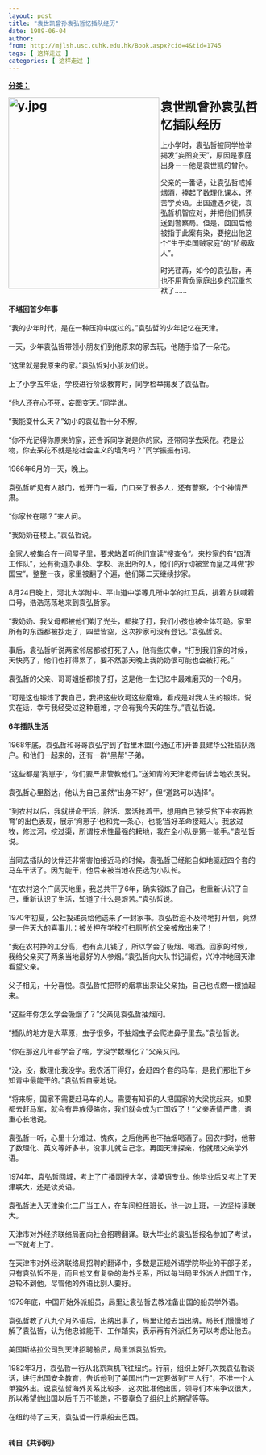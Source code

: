 ```yaml
---
layout: post
title: "袁世凯曾孙袁弘哲忆插队经历"
date: 1989-06-04
author: 
from: http://mjlsh.usc.cuhk.edu.hk/Book.aspx?cid=4&tid=1745
tags: [ 这样走过 ]
categories: [ 这样走过 ]
---
```


<div style="margin: 15px 10px 10px 0px;">
 <div>
  <span id="ctl00_ContentPlaceHolder1_chapter1_SubjectLabel" style="font-weight:bold;text-decoration:underline;">
   分类：
  </span>
 </div>
 <p>
  <strong>
   <font size="5">
    <img align="left" alt="y.jpg" border="0" height="379" src="http://mjlsh.usc.cuhk.edu.hk/medias/contents/1745/y.jpg" width="299"/>
   </font>
  </strong>
 </p>
 <p>
  <strong>
   <font size="5">
   </font>
  </strong>
 </p>
 <p>
  <strong>
   <font size="5">
   </font>
  </strong>
 </p>
 <p>
  <strong>
   <font size="5">
   </font>
  </strong>
 </p>
 <p>
  <strong>
   <font size="5">
   </font>
  </strong>
 </p>
 <p>
  <strong>
   <font size="5">
    袁世凯曾孙袁弘哲忆插队经历
   </font>
  </strong>
 </p>
 <p>
  上小学时，袁弘哲被同学检举揭发“妄图变天”，原因是家庭出身－－他是袁世凯的曾孙。
 </p>
 <p>
  父亲的一番话，让袁弘哲戒掉烟酒，捧起了数理化课本，还苦学英语。出国遭遇歹徒，袁弘哲机智应对，并把他们抓获送到警察局。但是，回国后他被指于此案有染，要挖出他这个“生于卖国贼家庭”的“阶级敌人”。
 </p>
 <p>
  时光荏苒，如今的袁弘哲，再也不用背负家庭出身的沉重包袱了……
  <br/>
  <br/>
  <strong>
   不堪回首少年事
   <br/>
  </strong>
  <br/>
  “我的少年时代，是在一种压抑中度过的。”袁弘哲的少年记忆在天津。
  <br/>
  <br/>
  一天，少年袁弘哲带领小朋友们到他原来的家去玩，他随手掐了一朵花。
  <br/>
  <br/>
  “这里就是我原来的家。”袁弘哲对小朋友们说。
  <br/>
  <br/>
  上了小学五年级，学校进行阶级教育时，同学检举揭发了袁弘哲。
  <br/>
  <br/>
  “他人还在心不死，妄图变天。”同学说。
  <br/>
  <br/>
  “我能变什么天？”幼小的袁弘哲十分不解。
  <br/>
  <br/>
  “你不光记得你原来的家，还告诉同学说是你的家，还带同学去采花。花是公物，你去采花不就是挖社会主义的墙角吗？”同学振振有词。
  <br/>
  <br/>
  1966年6月的一天，晚上。
  <br/>
  <br/>
  袁弘哲听见有人敲门，他开门一看，门口来了很多人，还有警察，个个神情严肃。
  <br/>
  <br/>
  “你家长在哪？”来人问。
  <br/>
  <br/>
  “我奶奶在楼上。”袁弘哲说。
  <br/>
  <br/>
  全家人被集合在一间屋子里，要求站着听他们宣读“搜查令”。来抄家的有“四清工作队”，还有街道办事处、学校、派出所的人，他们的行动被堂而皇之叫做“抄国宝”。整整一夜，家里被翻了个遍，他们第二天继续抄家。
  <br/>
  <br/>
  8月24日晚上，河北大学附中、平山道中学等几所中学的红卫兵，排着方队喊着口号，浩浩荡荡地来到袁弘哲家。
  <br/>
  <br/>
  “我奶奶、我父母都被他们剃了光头，都挨了打，我们小孩也被全体罚跪。家里所有的东西都被抄走了，四壁皆空，这次抄家可没有登记。”袁弘哲说。
  <br/>
  <br/>
  事后，袁弘哲听说两家邻居都被打死了人，他有些庆幸，“打到我们家的时候，天快亮了，他们也打得累了，要不然那天晚上我奶奶很可能也会被打死。”
  <br/>
  <br/>
  袁弘哲的父亲、哥哥姐姐都挨了打，这是他一生记忆中最难磨灭的一个8月。
  <br/>
  <br/>
  “可是这也锻炼了我自己，我把这些坎坷这些磨难，看成是对我人生的锻炼。说实在话，幸亏我经受过这种磨难，才会有我今天的生存。”袁弘哲说。
  <br/>
  <br/>
  <strong>
   6年插队生活
   <br/>
  </strong>
  <br/>
  1968年底，袁弘哲和哥哥袁弘宇到了哲里木盟(今通辽市)开鲁县建华公社插队落户。和他们一起来的，还有一群“黑帮”子弟。
  <br/>
  <br/>
  “这些都是‘狗崽子’，你们要严肃管教他们。”送知青的天津老师告诉当地农民说。
  <br/>
  <br/>
  袁弘哲心里豁达，他认为自己虽然“出身不好”，但“道路可以选择”。
  <br/>
  <br/>
  “到农村以后，我就拼命干活，脏活、累活抢着干，想用自己‘接受贫下中农再教育’的出色表现，展示‘狗崽子’也和党一条心，也能‘当好革命接班人’。我放过牧，修过河，挖过渠，所谓技术性最强的耪地，我在全小队是第一能手。”袁弘哲说。
  <br/>
  <br/>
  当同去插队的伙伴还非常害怕接近马的时候，袁弘哲已经能自如地驱赶四个套的马车干活了。因为能干，他后来被当地农民选为小队长。
  <br/>
  <br/>
  “在农村这个广阔天地里，我总共干了6年，确实锻炼了自己，也重新认识了自己，重新认识了生活，知道了什么是艰苦。”袁弘哲说。
  <br/>
  <br/>
  1970年初夏，公社投递员给他送来了一封家书。袁弘哲迫不及待地打开信，竟然是一件天大的喜事儿：被关押在学校打扫厕所的父亲被放出来了！
  <br/>
  <br/>
  “我在农村挣的工分高，也有点儿钱了，所以学会了吸烟、喝酒。回家的时候，我给父亲买了两条当地最好的人参烟。”袁弘哲向大队书记请假，兴冲冲地回天津看望父亲。
  <br/>
  <br/>
  父子相见，十分喜悦。袁弘哲忙把带的烟拿出来让父亲抽，自己也点燃一根抽起来。
  <br/>
  <br/>
  “这些年你怎么学会吸烟了？”父亲见袁弘哲抽烟问。
  <br/>
  <br/>
  “插队的地方是大草原，虫子很多，不抽烟虫子会爬进鼻子里去。”袁弘哲说。
  <br/>
  <br/>
  “你在那这几年都学会了啥，学没学数理化？”父亲又问。
  <br/>
  <br/>
  “没，没，数理化我没学。我农活干得好，会赶四个套的马车，是我们那批下乡知青中最能干的。”袁弘哲自豪地说。
  <br/>
  <br/>
  “将来呀，国家不需要赶马车的人。需要有知识的人把国家的大梁挑起来。如果都去赶马车，就会有异族侵略你，我们就会成为亡国奴了！”父亲表情严肃，语重心长地说。
  <br/>
  <br/>
  袁弘哲一听，心里十分难过、愧疚，之后他再也不抽烟喝酒了。回农村时，他带了数理化、英文等好多书，没事儿就自己念。再回天津探亲，他就跟父亲学外语。
  <br/>
  <br/>
  1974年，袁弘哲回城，考上了广播函授大学，读英语专业。他毕业后又考上了天津联大，还是读英语。
  <br/>
  <br/>
  袁弘哲进入天津染化二厂当工人，在车间担任班长，他一边上班，一边坚持读联大。
  <br/>
  <br/>
  天津市对外经济联络局面向社会招聘翻译。联大毕业的袁弘哲报名参加了考试，一下就考上了。
  <br/>
  <br/>
  在天津市对外经济联络局招聘的翻译中，多数是正规外语学院毕业的干部子弟，只有袁弘哲不是，而且他又有复杂的海外关系，所以每当局里外派人出国工作，总轮不到他，尽管他的外语比别人要好。
  <br/>
  <br/>
  1979年底，中国开始外派船员，局里让袁弘哲去教准备出国的船员学外语。
  <br/>
  <br/>
  袁弘哲教了八九个月外语后，出纳出事了，局里让他去当出纳。局长们慢慢地了解了袁弘哲，认为他忠诚能干、工作踏实，表示再有外派任务可以考虑让他去。
  <br/>
  <br/>
  美国斯格拉公司到天津招聘船员，局里派袁弘哲去。
  <br/>
  <br/>
  1982年3月，袁弘哲一行从北京乘机飞往纽约。行前，组织上好几次找袁弘哲谈话，进行出国安全教育，告诉他到了美国出门一定要做到“三人行”，不准一个人单独外出。说袁弘哲海外关系比较多，这次批准他出国，领导们本来争议很大，所以希望他出国以后千万不能跑，不要辜负了组织上的期望等等。
  <br/>
  <br/>
  在纽约待了三天，袁弘哲一行乘船去巴西。
 </p>
 <p>
  <br/>
  <strong>
   转自《共识网》
  </strong>
 </p>
</div>


